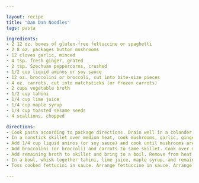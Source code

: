 ```yaml
---

layout: recipe
title: "Dan Dan Noodles"
tags: pasta

ingredients:
- 2 12 oz. boxes of gluten-free fettuccine or spaghetti
- 2 8 oz. packages button mushrooms
- 12 cloves garlic, minced
- 4 tsp. fresh ginger, grated
- 2 tsp. Szechuan peppercorns, crushed
- 1/2 cup liquid aminos or soy sauce
- 12 oz. broccolini or broccoli, cut into bite-size pieces
- 4 oz. carrots, cut into matchsticks (or frozen carrots)
- 2 cups vegetable broth
- 1/2 cup tahini
- 1/4 cup lime juice
- 1/4 cup maple syrup
- 1/4 cup toasted sesame seeds
- 4 scallions, chopped

directions:
- Cook pasta according to package directions. Drain well in a colander, then return to the saucepan and cover to keep warm.
- In a nonstick skillet over medium heat, cook mushrooms, garlic, ginger, and Szechuan peppercorns until all liquid has released and evaporated, about 10 minutes.
- Add 1/4 cup liquid aminos (or soy sauce) and cook until mushrooms are coated. Remove from skillet.
- Add broccolini (or broccoli) and carrots to same skillet. Cook over medium until crips-tender, about 3 minutes. Add vegetable broth 1 to 2 tablespoons at a time as needed, to keep vegetables from sticking. Remove vegetables from skillet.
- Add remaining broth to skillet and bring to a boil. Remove from heat.
- In a bowl, whisk together tahini, lime juice, maple syrup, and remaining 1/4 cup liquid aminos (or soy sauce). Add warm broth, 1 tablespoon at a time, until sauce reaches a thin paste consistency.
- Toss cooked fettucini in sauce. Arrange fettuccine in sauce. Arrange fettuccine in bowls. Top with mushrooms and vegetables. Garnish with toasted sesame seeds and scallions. Spoon any remaining broth around the edges of each bowl.

---
```



